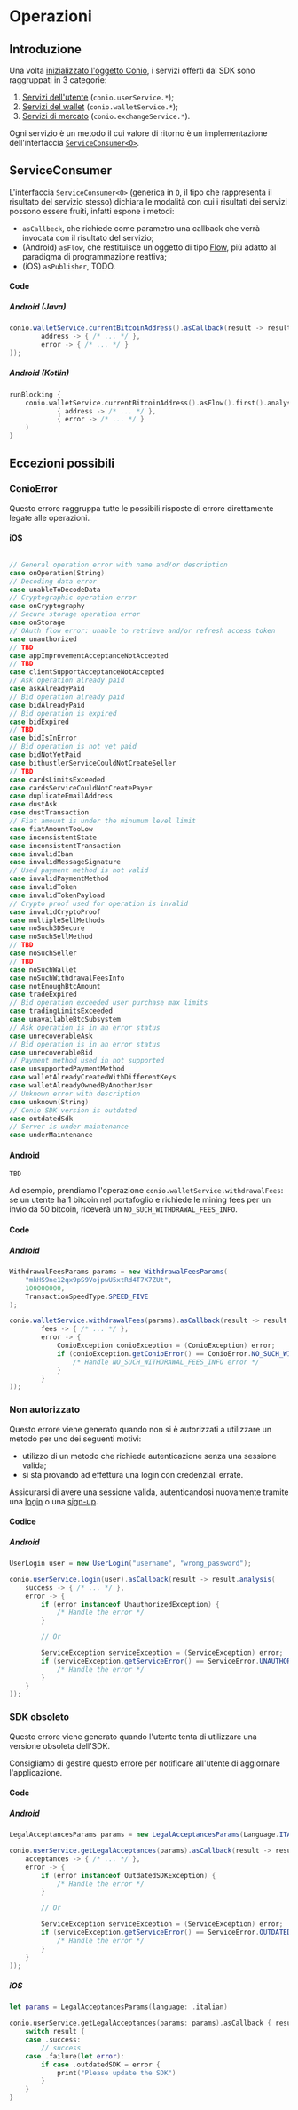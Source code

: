 # Operazioni

## Introduzione

Una volta [inizializzato l'oggetto Conio](../configuration/Configuration.md), i servizi offerti dal SDK sono raggruppati in 3 categorie:

1. [Servizi dell'utente](../user/User.md) (`conio.userService.*`);
2. [Servizi del wallet](../wallet/Wallet.md) (`conio.walletService.*`);
3. [Servizi di mercato](../exchange/Exchange.md) (`conio.exchangeService.*`).

Ogni servizio è un metodo il cui valore di ritorno è un implementazione dell'interfaccia [`ServiceConsumer<O>`](#ServiceConsumer).

## ServiceConsumer

L'interfaccia `ServiceConsumer<O>` (generica in `O`, il tipo che rappresenta il risultato del servizio stesso) dichiara le modalità con cui i risultati dei servizi possono essere fruiti, infatti espone i metodi:

- `asCallbeck`, che richiede come parametro una callback che verrà invocata con il risultato del servizio;
- (Android) `asFlow`, che restituisce un oggetto di tipo [Flow](https://developer.android.com/kotlin/flow), più adatto al paradigma di programmazione reattiva;
- (iOS) `asPublisher`, TODO.

#### Code

##### Android (Java)

```java
conio.walletService.currentBitcoinAddress().asCallback(result -> result.analysis(
        address -> { /* ... */ },
        error -> { /* ... */ }
));
```

##### Android (Kotlin)

```kotlin
runBlocking {
    conio.walletService.currentBitcoinAddress().asFlow().first().analysis(
            { address -> /* ... */ },
            { error -> /* ... */ }
    )
}
```

<!-- TODO: iOS
##### iOS
-->

## Eccezioni possibili

### ConioError

Questo errore raggruppa tutte le possibili risposte di errore direttamente legate alle operazioni.

#### iOS

```swift

// General operation error with name and/or description
case onOperation(String)
// Decoding data error
case unableToDecodeData
// Cryptographic operation error
case onCryptography
// Secure storage operation error
case onStorage
// OAuth flow error: unable to retrieve and/or refresh access token
case unauthorized
// TBD
case appImprovementAcceptanceNotAccepted
// TBD
case clientSupportAcceptanceNotAccepted
// Ask operation already paid
case askAlreadyPaid
// Bid operation already paid
case bidAlreadyPaid
// Bid operation is expired
case bidExpired
// TBD
case bidIsInError
// Bid operation is not yet paid
case bidNotYetPaid
case bithustlerServiceCouldNotCreateSeller
// TBD
case cardsLimitsExceeded
case cardsServiceCouldNotCreatePayer
case duplicateEmailAddress
case dustAsk
case dustTransaction
// Fiat amount is under the minumum level limit
case fiatAmountTooLow
case inconsistentState
case inconsistentTransaction
case invalidIban
case invalidMessageSignature
// Used payment method is not valid
case invalidPaymentMethod
case invalidToken
case invalidTokenPayload
// Crypto proof used for operation is invalid
case invalidCryptoProof
case multipleSellMethods
case noSuch3DSecure
case noSuchSellMethod
// TBD
case noSuchSeller
// TBD
case noSuchWallet
case noSuchWithdrawalFeesInfo
case notEnoughBtcAmount
case tradeExpired
// Bid operation exceeded user purchase max limits
case tradingLimitsExceeded
case unavailableBtcSubsystem
// Ask operation is in an error status
case unrecoverableAsk
// Bid operation is in an error status
case unrecoverableBid
// Payment method used in not supported
case unsupportedPaymentMethod
case walletAlreadyCreatedWithDifferentKeys
case walletAlreadyOwnedByAnotherUser
// Unknown error with description
case unknown(String)
// Conio SDK version is outdated
case outdatedSdk
// Server is under maintenance
case underMaintenance
```

#### Android

`TBD`

Ad esempio, prendiamo l'operazione `conio.walletService.withdrawalFees`: se un utente ha 1 bitcoin nel portafoglio e richiede le mining fees per un invio da 50 bitcoin, riceverà un `NO_SUCH_WITHDRAWAL_FEES_INFO`.

#### Code

##### Android

```java
WithdrawalFeesParams params = new WithdrawalFeesParams(
    "mkHS9ne12qx9pS9VojpwU5xtRd4T7X7ZUt",
    100000000,
    TransactionSpeedType.SPEED_FIVE
);

conio.walletService.withdrawalFees(params).asCallback(result -> result.analysis(
        fees -> { /* ... */ },
        error -> {
            ConioException conioException = (ConioException) error;
            if (conioException.getConioError() == ConioError.NO_SUCH_WITHDRAWAL_FEES_INFO) {
                /* Handle NO_SUCH_WITHDRAWAL_FEES_INFO error */
            }
        }
));
```

### Non autorizzato

Questo errore viene generato quando non si è autorizzati a utilizzare un metodo per uno dei seguenti motivi:

- utilizzo di un metodo che richiede autenticazione senza una sessione valida;
- si sta provando ad effettura una login con credenziali errate.

Assicurarsi di avere una sessione valida, autenticandosi nuovamente tramite una [login](../user/User.md#login) o una [sign-up](../user/User.md#signup).

#### Codice

##### Android

```java
UserLogin user = new UserLogin("username", "wrong_password");

conio.userService.login(user).asCallback(result -> result.analysis(
    success -> { /* ... */ },
    error -> {
        if (error instanceof UnauthorizedException) {
            /* Handle the error */
        }

        // Or

        ServiceException serviceException = (ServiceException) error;
        if (serviceException.getServiceError() == ServiceError.UNAUTHORIZED) {
            /* Handle the error */
        }
    }
));

```

### SDK obsoleto

Questo errore viene generato quando l'utente tenta di utilizzare una versione obsoleta dell'SDK.

Consigliamo di gestire questo errore per notificare all'utente di aggiornare l'applicazione.

#### Code

##### Android

```java
LegalAcceptancesParams params = new LegalAcceptancesParams(Language.ITALIAN);

conio.userService.getLegalAcceptances(params).asCallback(result -> result.analysis(
    acceptances -> { /* ... */ },
    error -> {
        if (error instanceof OutdatedSDKException) {
            /* Handle the error */
        }

        // Or

        ServiceException serviceException = (ServiceException) error;
        if (serviceException.getServiceError() == ServiceError.OUTDATED_SDK) {
            /* Handle the error */
        }
    }
));
```

##### iOS

```swift
let params = LegalAcceptancesParams(language: .italian)

conio.userService.getLegalAcceptances(params: params).asCallback { result in
    switch result {
    case .success:
        // success
    case .failure(let error):
        if case .outdatedSDK = error {
            print("Please update the SDK")
        }
    }
}
```
